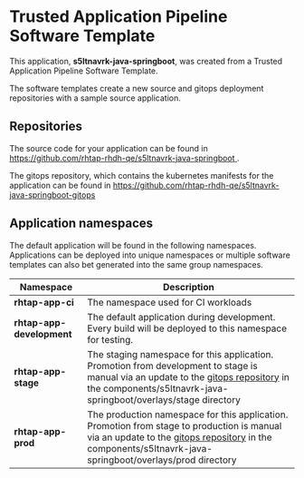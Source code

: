 # Trusted Application Pipeline Software Template

This application, **s5ltnavrk-java-springboot**, was created from a Trusted Application Pipeline Software Template.

The software templates create a new source and gitops deployment repositories with a sample source application. 

## Repositories

The source code for your application can be found in [https://github.com/rhtap-rhdh-qe/s5ltnavrk-java-springboot ](https://github.com/rhtap-rhdh-qe/s5ltnavrk-java-springboot ).
 
The gitops repository, which contains the kubernetes manifests for the application can be found in 
[https://github.com/rhtap-rhdh-qe/s5ltnavrk-java-springboot-gitops ](https://github.com/rhtap-rhdh-qe/s5ltnavrk-java-springboot-gitops ) 

## Application namespaces 

The default application will be found in the following namespaces. Applications can be deployed into unique namespaces or multiple software templates can also bet generated into the same group namespaces.  

|  Namespace   |  Description   |  
| -------- | -------- |
| **rhtap-app-ci** | The namespace used for CI workloads |
| **rhtap-app-development** | The default application during development. Every build will be deployed to this namespace for testing. |
| **rhtap-app-stage** | The staging namespace for this application. Promotion from development to stage is manual via an update to the [gitops repository](https://github.com/rhtap-rhdh-qe/s5ltnavrk-java-springboot-gitops ) in the components/s5ltnavrk-java-springboot/overlays/stage directory |
| **rhtap-app-prod** | The production namespace for this application. Promotion from stage to production is manual via an update to the [gitops repository](https://github.com/rhtap-rhdh-qe/s5ltnavrk-java-springboot-gitops ) in the components/s5ltnavrk-java-springboot/overlays/prod directory |